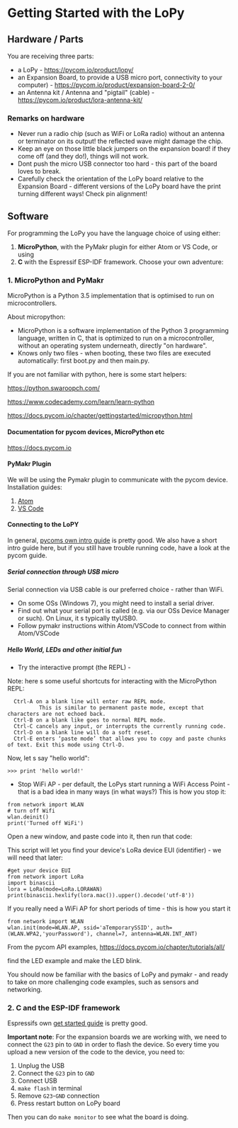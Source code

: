 # Getting Started with the LoPy

## Hardware / Parts

You are receiving three parts:

 - a LoPy - https://pycom.io/product/lopy/
 - an Expansion Board, to provide a USB micro port, connectivity to your computer) - https://pycom.io/product/expansion-board-2-0/
 - an Antenna kit / Antenna and "pigtail" (cable) - https://pycom.io/product/lora-antenna-kit/


 ### Remarks on hardware

 - Never run a radio chip (such as WiFi or LoRa radio) without an antenna or terminator on its output! the reflected wave might damage the chip.
 - Keep an eye on those little black jumpers on the expansion board! if they come off (and they do!), things will not work.
 - Dont push the micro USB connector too hard - this part of the board loves to break.
 - Carefully check the orientation of the LoPy board relative to the Expansion Board - different versions of the LoPy board have the print turning different ways! Check pin alignment!


## Software

For programming the LoPy you have the language choice of using either:
1. **MicroPython**, with the PyMakr plugin for either Atom or VS Code, or using
2. **C** with the Espressif ESP-IDF framework. Choose your own adventure:

### 1. MicroPython and PyMakr

MicroPython is a Python 3.5 implementation that is optimised to run on microcontrollers.

About micropython:

 - MicroPython is a software implementation of the Python 3 programming language, written in C, that is optimized to run on a microcontroller, without an operating system underneath, directly "on hardware".
 - Knows only two files - when booting, these two files are executed automatically: first boot.py and then main.py.


If you are not familiar with python, here is some start helpers:

https://python.swaroopch.com/

https://www.codecademy.com/learn/learn-python

https://docs.pycom.io/chapter/gettingstarted/micropython.html


#### Documentation for pycom devices, MicroPython etc

https://docs.pycom.io

#### PyMakr Plugin

We will be using the Pymakr plugin to communicate with the pycom device.
Installation guides:
1. [Atom](https://docs.pycom.io/pymakr/installation/atom.html)
2. [VS Code](https://docs.pycom.io/pymakr/installation/vscode.html)

#### Connecting to the LoPY

In general, [pycoms own intro guide](https://docs.pycom.io/gettingstarted/programming/) is pretty good. We also have a short intro guide here, but if you still have trouble running code, have a look at the pycom guide.

##### Serial connection through USB micro

Serial connection via USB cable is our preferred choice - rather than WiFi.

- On some OSs (Windows 7), you might need to install a serial driver.
- Find out what your serial port is called (e.g. via our OSs Device Manager or such). On Linux, it s typically ttyUSB0.
- Follow pymakr instructions within Atom/VSCode to connect from within Atom/VSCode

##### Hello World, LEDs and other initial fun

 - Try the interactive prompt (the REPL) -

 Note: here s some useful shortcuts for interacting with the MicroPython REPL:

  ```
    Ctrl-A on a blank line will enter raw REPL mode.
            This is similar to permanent paste mode, except that characters are not echoed back.
    Ctrl-B on a blank like goes to normal REPL mode.
    Ctrl-C cancels any input, or interrupts the currently running code.
    Ctrl-D on a blank line will do a soft reset.
    Ctrl-E enters ‘paste mode’ that allows you to copy and paste chunks of text. Exit this mode using Ctrl-D.
  ```
 Now, let s say "hello world":

 ```
 >>> print 'hello world!'
  ```

  - Stop WiFi AP - per default, the LoPys start running a WiFi Access Point - that is a bad idea in many ways (in what ways?)
  This is how you stop it:

  ```
from network import WLAN
  # turn off Wifi
wlan.deinit()
print('Turned off WiFi')
 ```

Open a new window, and paste code into it, then run that code:

 This script will let you find your device's LoRa device EUI (identifier) - we will need that later:

 ```
#get your device EUI
from network import LoRa
import binascii
lora = LoRa(mode=LoRa.LORAWAN)
print(binascii.hexlify(lora.mac()).upper().decode('utf-8'))
 ```

 If you really need a WiFi AP for short periods of time - this is how you start it

  ```
 from network import WLAN
wlan.init(mode=WLAN.AP, ssid='aTemporarySSID', auth=(WLAN.WPA2,'yourPassword'), channel=7, antenna=WLAN.INT_ANT)
 ```

 From the pycom API examples, https://docs.pycom.io/chapter/tutorials/all/

find the LED example and make the LED blink.

You should now be familiar with the basics of LoPy and pymakr -
and ready to take on more challenging code examples, such as sensors and networking.


### 2. C and the ESP-IDF framework

Espressifs own [get started guide](https://docs.espressif.com/projects/esp-idf/en/latest/get-started/index.html#) is pretty good.

**Important note**: For the expansion boards we are working with, we need to connect the `G23` pin to `GND` in order to flash the device. So every time you upload a new version of the code to the device, you need to:
1. Unplug the USB
2. Connect the `G23` pin to `GND`
3. Connect USB
4. `make flash` in terminal
5. Remove `G23`-`GND` connection
6. Press restart button on LoPy board

Then you can do `make monitor` to see what the board is doing.

